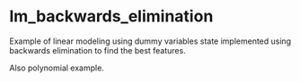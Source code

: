 # lm_backwards_elimination

Example of linear modeling using dummy variables state implemented using backwards elimination to find the best features.

Also polynomial example.
